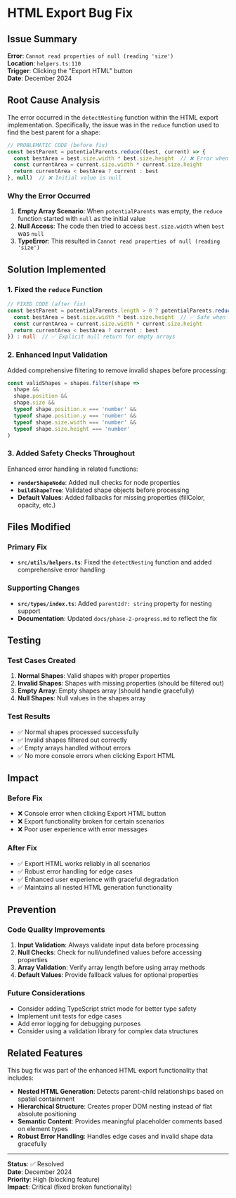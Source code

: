 # HTML Export Bug Fix

## Issue Summary

**Error**: `Cannot read properties of null (reading 'size')`  
**Location**: `helpers.ts:110`  
**Trigger**: Clicking the "Export HTML" button  
**Date**: December 2024  

## Root Cause Analysis

The error occurred in the `detectNesting` function within the HTML export implementation. Specifically, the issue was in the `reduce` function used to find the best parent for a shape:

```typescript
// PROBLEMATIC CODE (before fix)
const bestParent = potentialParents.reduce((best, current) => {
  const bestArea = best.size.width * best.size.height  // ❌ Error when best is null
  const currentArea = current.size.width * current.size.height
  return currentArea < bestArea ? current : best
}, null)  // ❌ Initial value is null
```

### Why the Error Occurred

1. **Empty Array Scenario**: When `potentialParents` was empty, the `reduce` function started with `null` as the initial value
2. **Null Access**: The code then tried to access `best.size.width` when `best` was `null`
3. **TypeError**: This resulted in `Cannot read properties of null (reading 'size')`

## Solution Implemented

### 1. **Fixed the `reduce` Function**

```typescript
// FIXED CODE (after fix)
const bestParent = potentialParents.length > 0 ? potentialParents.reduce((best, current) => {
  const bestArea = best.size.width * best.size.height  // ✅ Safe when length > 0
  const currentArea = current.size.width * current.size.height
  return currentArea < bestArea ? current : best
}) : null  // ✅ Explicit null return for empty arrays
```

### 2. **Enhanced Input Validation**

Added comprehensive filtering to remove invalid shapes before processing:

```typescript
const validShapes = shapes.filter(shape => 
  shape && 
  shape.position && 
  shape.size && 
  typeof shape.position.x === 'number' && 
  typeof shape.position.y === 'number' &&
  typeof shape.size.width === 'number' && 
  typeof shape.size.height === 'number'
)
```

### 3. **Added Safety Checks Throughout**

Enhanced error handling in related functions:

- **`renderShapeNode`**: Added null checks for node properties
- **`buildShapeTree`**: Validated shape objects before processing
- **Default Values**: Added fallbacks for missing properties (fillColor, opacity, etc.)

## Files Modified

### Primary Fix
- **`src/utils/helpers.ts`**: Fixed the `detectNesting` function and added comprehensive error handling

### Supporting Changes
- **`src/types/index.ts`**: Added `parentId?: string` property for nesting support
- **Documentation**: Updated `docs/phase-2-progress.md` to reflect the fix

## Testing

### Test Cases Created
1. **Normal Shapes**: Valid shapes with proper properties
2. **Invalid Shapes**: Shapes with missing properties (should be filtered out)
3. **Empty Array**: Empty shapes array (should handle gracefully)
4. **Null Shapes**: Null values in the shapes array

### Test Results
- ✅ Normal shapes processed successfully
- ✅ Invalid shapes filtered out correctly
- ✅ Empty arrays handled without errors
- ✅ No more console errors when clicking Export HTML

## Impact

### Before Fix
- ❌ Console error when clicking Export HTML button
- ❌ Export functionality broken for certain scenarios
- ❌ Poor user experience with error messages

### After Fix
- ✅ Export HTML works reliably in all scenarios
- ✅ Robust error handling for edge cases
- ✅ Enhanced user experience with graceful degradation
- ✅ Maintains all nested HTML generation functionality

## Prevention

### Code Quality Improvements
1. **Input Validation**: Always validate input data before processing
2. **Null Checks**: Check for null/undefined values before accessing properties
3. **Array Validation**: Verify array length before using array methods
4. **Default Values**: Provide fallback values for optional properties

### Future Considerations
- Consider adding TypeScript strict mode for better type safety
- Implement unit tests for edge cases
- Add error logging for debugging purposes
- Consider using a validation library for complex data structures

## Related Features

This bug fix was part of the enhanced HTML export functionality that includes:

- **Nested HTML Generation**: Detects parent-child relationships based on spatial containment
- **Hierarchical Structure**: Creates proper DOM nesting instead of flat absolute positioning
- **Semantic Content**: Provides meaningful placeholder comments based on element types
- **Robust Error Handling**: Handles edge cases and invalid shape data gracefully

---

**Status**: ✅ Resolved  
**Date**: December 2024  
**Priority**: High (blocking feature)  
**Impact**: Critical (fixed broken functionality) 
